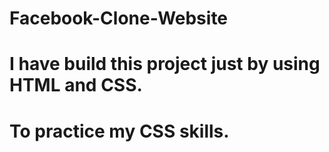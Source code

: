 # Facebook-Clone-Website
# I have build this project just by using HTML and CSS.
# To practice my CSS skills.
